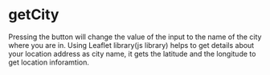 # getCity
Pressing the button will change the value of the input to the name of the city where you are in.
Using Leaflet library(js library) helps to get details about your location address as city name, it gets the latitude and the longitude to get location inforamtion.
